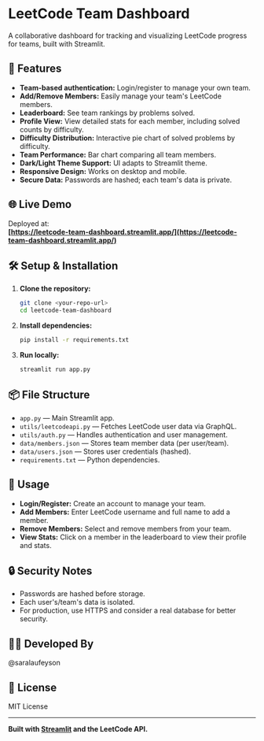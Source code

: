# LeetCode Team Dashboard

A collaborative dashboard for tracking and visualizing LeetCode progress for teams, built with Streamlit.

## 🚀 Features

- **Team-based authentication:** Login/register to manage your own team.
- **Add/Remove Members:** Easily manage your team's LeetCode members.
- **Leaderboard:** See team rankings by problems solved.
- **Profile View:** View detailed stats for each member, including solved counts by difficulty.
- **Difficulty Distribution:** Interactive pie chart of solved problems by difficulty.
- **Team Performance:** Bar chart comparing all team members.
- **Dark/Light Theme Support:** UI adapts to Streamlit theme.
- **Responsive Design:** Works on desktop and mobile.
- **Secure Data:** Passwords are hashed; each team's data is private.

## 🌐 Live Demo

Deployed at:  
**[https://leetcode-team-dashboard.streamlit.app/](https://leetcode-team-dashboard.streamlit.app/)**

## 🛠️ Setup & Installation

1. **Clone the repository:**
   ```bash
   git clone <your-repo-url>
   cd leetcode-team-dashboard
   ```

2. **Install dependencies:**
   ```bash
   pip install -r requirements.txt
   ```

3. **Run locally:**
   ```bash
   streamlit run app.py
   ```

## 📦 File Structure

- `app.py` — Main Streamlit app.
- `utils/leetcodeapi.py` — Fetches LeetCode user data via GraphQL.
- `utils/auth.py` — Handles authentication and user management.
- `data/members.json` — Stores team member data (per user/team).
- `data/users.json` — Stores user credentials (hashed).
- `requirements.txt` — Python dependencies.

## 📝 Usage

- **Login/Register:** Create an account to manage your team.
- **Add Members:** Enter LeetCode username and full name to add a member.
- **Remove Members:** Select and remove members from your team.
- **View Stats:** Click on a member in the leaderboard to view their profile and stats.

## 🔒 Security Notes

- Passwords are hashed before storage.
- Each user's/team's data is isolated.
- For production, use HTTPS and consider a real database for better security.

## 👩‍💻 Developed By

@saralaufeyson

## 📄 License

MIT License

---

**Built with [Streamlit](https://streamlit.io/) and the LeetCode API.**
